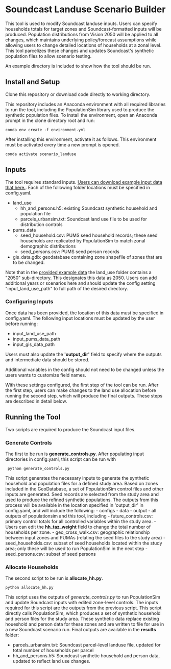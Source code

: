 # Soundcast Landuse Scenario Builder

This tool is used to modify Soundcast landuse inputs. Users can specify households totals for target zones and Soundcast-formatted inputs will be produced. Population distributions from Vision 2050 will be applied to all changes, which maintains underlying policy/forecast assumptions while allowing users to change detailed locations of households at a zonal level. This tool parcelizes these changes and updates Soundcast's synthetic population files to allow scenario testing. 

An example directory is included to show how the tool should be run. 

## Install and Setup
Clone this repository or download code directly to working directory.

This repository includes an Anaconda environment with all required libraries to run the tool, including the PopulationSim library used to produce the synthetic population files. To install the environment, open an Anaconda prompt in the clone directory root and run:

    conda env create -f environment.yml
    
After installing this environment, activate it as follows. This environment must be activated every time a new prompt is opened.
    
    conda activate scenario_landuse

## Inputs

The tool requires standard inputs. [Users can download example input data that here.](https://file.ac/zMj1JWnmnGg/). Each of the following folder locations must be specified in config.yaml.
- land_use
     - hh_and_persons.h5: existing Soundcast synthetic household and population file
     - parcels_urbansim.txt: Soundcast land use file to be used for distribution controls 
- pums_data
    - seed_household.csv: PUMS seed household records; these seed households are replicated by PopulationSim to match zonal demographic distributions
    - seed_persons.csv: PUMS seed person records
- gis_data.gdb: geodatabase containing zone shapefile of zones that are to be changed. 

Note that in the [provided example data](https://file.ac/zMj1JWnmnGg/) the land_use folder contains a "2050" sub-directory. This designates this data as 2050. Users can add additional years or scenarios here and should update the config setting "input_land_use_path" to full path of the desired directory.

### Configuring Inputs
Once data has been provided, the location of this data must be specified in config.yaml. The following input locations must be updated by the user before running:

- input_land_use_path
- input_pums_data_path
- input_gis_data_path

Users must also update the **'output_dir'** field to specify where the outputs and intermediate data should be stored.

Additional variables in the config should not need to be changed unless the users wants to customize field names. 

With these settings configured, the first step of the tool can be run. After the first step, users can make changes to the land use allocation before running the second step, which will produce the final outputs. These steps are described in detail below. 

## Running the Tool
Two scripts are required to produce the Soundcast input files. 

### Generate Controls
The first to be run is **generate_controls.py**. After populating input directories in config.yaml, this script can be run with

     python generate_controls.py

This script generates the necessary inputs to generate the synthetic household and population files for a defined study area. Based on zones included in the GeoDatabase, a set of PopulationSim control files and other inputs are generated. Seed records are selected from the study area and used to produce the refined synthetic populations. The outputs from this process will be available in the location specified in 'output_dir' in config.yaml, and will include the following:
    - configs
    - data
    - output
        - all outputs of populationsim and this tool, including
     - future_controls.csv: primary control totals for all controlled variables within the study area. 
         - Users can edit the **hh_taz_weight** field to change the total number of households per zone. 
     - geo_cross_walk.csv: geographic relationship between input zones and PUMAs (relating the seed files to the study area)
     - seed_households.csv: subset of seed households located within the study area; only these will be used to run PopulationSim in the next step
     - seed_persons.csv: subset of seed persons 
     
### Allocate Households
The second script to be run is **allocate_hh.py**. 

    python allocate_hh.py
    
This script uses the outputs of *generate_controls.py* to run PopulationSim and update Soundcast inputs with edited zone-level controls. The inputs required for this script are the outputs from the previous script. This script directly calls PopulationSim, which produces a set of synthetic household and person files for the study area. These synthetic data replace existing houeshold and person data for these zones and are written to file for use in a new Soundcast scenario run. Final outputs are available in the **results** folder:
- parcels_urbansim.txt: Soundcast parcel-level landuse file, updated for total number of households per parcel
- hh_and_persons.h5: Soundcast synthetic household and person data, updated to reflect land use changes. 
    
